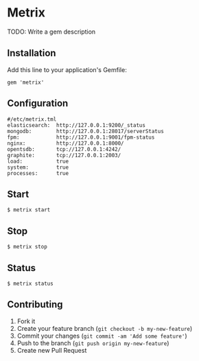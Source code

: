 # Metrix

TODO: Write a gem description

## Installation

Add this line to your application's Gemfile:

    gem 'metrix'

## Configuration

    #/etc/metrix.tml
    elasticsearch:  http://127.0.0.1:9200/_status
    mongodb:        http://127.0.0.1:28017/serverStatus
    fpm:            http://127.0.0.1:9001/fpm-status
    nginx:          http://127.0.0.1:8000/
    opentsdb:       tcp://127.0.0.1:4242/
    graphite:       tcp://127.0.0.1:2003/
    load:           true
    system:         true
    processes:      true

## Start

    $ metrix start

## Stop

    $ metrix stop

## Status

    $ metrix status

## Contributing

1. Fork it
2. Create your feature branch (`git checkout -b my-new-feature`)
3. Commit your changes (`git commit -am 'Add some feature'`)
4. Push to the branch (`git push origin my-new-feature`)
5. Create new Pull Request
